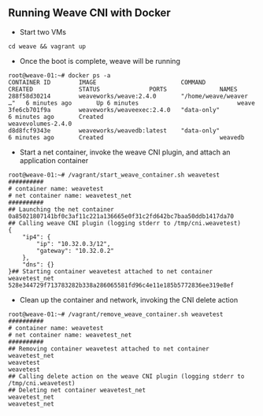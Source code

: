 Running Weave CNI with Docker
------------------------------

* Start two VMs
```
cd weave && vagrant up
```

* Once the boot is complete, weave will be running
```
root@weave-01:~# docker ps -a
CONTAINER ID        IMAGE                        COMMAND                  CREATED             STATUS              PORTS               NAMES
288f58d30214        weaveworks/weave:2.4.0       "/home/weave/weaver …"   6 minutes ago       Up 6 minutes                            weave
3fe6cb701f9a        weaveworks/weaveexec:2.4.0   "data-only"              6 minutes ago       Created                                 weavevolumes-2.4.0
d8d8fcf9343e        weaveworks/weavedb:latest    "data-only"              6 minutes ago       Created                                 weavedb
```

* Start a net container, invoke the weave CNI plugin, and attach an application container
```
root@weave-01:~# /vagrant/start_weave_container.sh weavetest
##########
# container name: weavetest
# net container name: weavetest_net
##########
## Launching the net container
0a85021807141bf0c3af11c221a136665e0f31c2fd642bc7baa50ddb1417da70
## Calling weave CNI plugin (logging stderr to /tmp/cni.weavetest)
{
    "ip4": {
        "ip": "10.32.0.3/12",
        "gateway": "10.32.0.2"
    },
    "dns": {}
}## Starting container weavetest attached to net container weavetest_net
528e344729f713783282b338a286065581fd96c4e11e185b5772836ee319e8ef
```

* Clean up the container and network, invoking the CNI delete action
```
root@weave-01:~# /vagrant/remove_weave_container.sh weavetest
##########
# container name: weavetest
# net container name: weavetest_net
##########
## Removing container weavetest attached to net container weavetest_net
weavetest
weavetest
## Calling delete action on the weave CNI plugin (logging stderr to /tmp/cni.weavetest)
## Deleting net container weavetest_net
weavetest_net
weavetest_net
```
